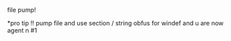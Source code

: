 file pump!

*pro tip !! pump file and use section / string obfus for windef and u are now agent n #1
        
